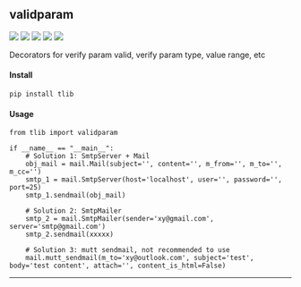 ## **validparam**
[![](https://img.shields.io/badge/Project-validparam-yellow.svg)]()
[![](https://img.shields.io/badge/Python-2.7-green.svg)]()
[![](https://img.shields.io/badge/Python-3.6-green.svg)]()
[![](https://img.shields.io/badge/Email-tao.xu2008@outlook.com-red.svg)]()
[![](https://img.shields.io/badge/Blog-https://txu2008.github.io-red.svg)][1]

Decorators for verify param valid, verify param type, value range, etc

#### Install
    pip install tlib

#### Usage
    from tlib import validparam
    
    if __name__ == "__main__":
        # Solution 1: SmtpServer + Mail
        obj_mail = mail.Mail(subject='', content='', m_from='', m_to='', m_cc='')
        smtp_1 = mail.SmtpServer(host='localhost', user='', password='', port=25)
        smtp_1.sendmail(obj_mail)
        
        # Solution 2: SmtpMailer
        smtp_2 = mail.SmtpMailer(sender='xy@gmail.com', server='smtp@gmail.com')
        smtp_2.sendmail(xxxxx)
        
        # Solution 3: mutt sendmail, not recommended to use
        mail.mutt_sendmail(m_to='xy@outlook.com', subject='test', body='test content', attach='', content_is_html=False)

***
[1]: https://txu2008.github.io